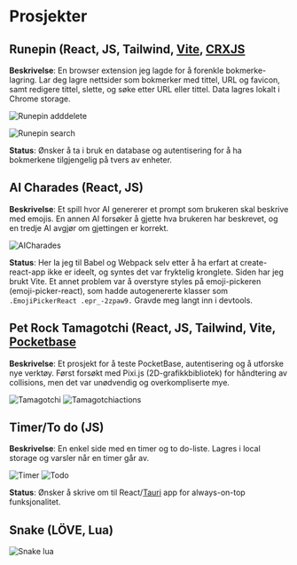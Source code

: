 # Prosjekter
## Runepin (React, JS, Tailwind, [Vite](https://vitejs.dev/), [CRXJS](https://crxjs.dev/vite-plugin)

**Beskrivelse**: En browser extension jeg lagde for å forenkle bokmerke-lagring. Lar deg lagre nettsider som bokmerker med tittel, URL og favicon, samt redigere tittel, slette, og søke etter URL eller tittel. Data lagres lokalt i Chrome storage.


![Runepin adddelete](https://github.com/user-attachments/assets/61da9ad6-5448-4676-ae69-41cb571b6acd)

![Runepin search](https://github.com/user-attachments/assets/9c53c2c2-10bb-46de-9fef-6bdb156b5bd0)

**Status**: Ønsker å ta i bruk en database og autentisering for å ha bokmerkene tilgjengelig på tvers av enheter.

## AI Charades (React, JS)

**Beskrivelse**: Et spill hvor AI genererer et prompt som brukeren skal beskrive med emojis. En annen AI forsøker å gjette hva brukeren har beskrevet, og en tredje AI avgjør om gjettingen er korrekt.

![AICharades](https://github.com/user-attachments/assets/264dccff-ef63-4b69-ace6-c79a55fee5e1)

**Status**: Her la jeg til Babel og Webpack selv etter å ha erfart at create-react-app ikke er ideelt, og syntes det var fryktelig kronglete. Siden har jeg brukt Vite. Et annet problem var å overstyre styles på emoji-pickeren (emoji-picker-react), som hadde autogenererte klasser som `.EmojiPickerReact .epr_-2zpaw9.` Gravde meg langt inn i devtools.

## Pet Rock Tamagotchi (React, JS, Tailwind, Vite, [Pocketbase](https://pocketbase.io/)

**Beskrivelse**: Et prosjekt for å teste PocketBase, autentisering og å utforske nye verktøy. Først forsøkt med Pixi.js (2D-grafikkbibliotek) for håndtering av collisions, men det var unødvendig og overkompliserte mye.

![Tamagotchi](https://github.com/user-attachments/assets/4206300f-5c6c-47e9-90c6-269d480a234b)
![Tamagotchiactions](https://github.com/user-attachments/assets/fb113ba7-ca85-4ab7-b329-cfa4da10be44)


## Timer/To do (JS)

**Beskrivelse**: En enkel side med en timer og to do-liste. Lagres i local storage og varsler når en timer går av. 

![Timer](https://github.com/user-attachments/assets/80b40c73-3bd1-4407-8b25-566e5d0a78f0)
![Todo](https://github.com/user-attachments/assets/64c81b53-1ff8-4886-9663-af252976e2d9)

**Status**: Ønsker å skrive om til React/[Tauri](https://tauri.app/) app for always-on-top funksjonalitet.

## Snake (LÖVE, Lua)
![Snake lua](https://github.com/user-attachments/assets/25ef5f23-99c0-412c-8073-53db25fc0ddc)
